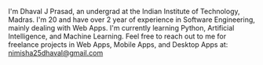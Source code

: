 I'm Dhaval J Prasad, an undergrad at the Indian Institute of Technology, Madras. 
I'm 20 and have over 2 year of experience in Software Engineering, mainly dealing with Web Apps. 
I'm currently learning Python, Artificial Intelligence, and Machine Learning.
Feel free to reach out to me for freelance projects in Web Apps, Mobile Apps, and Desktop Apps at: nimisha25dhaval@gmail.com

